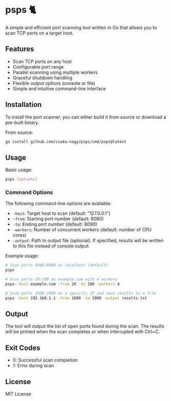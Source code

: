 # psps 🐈

A simple and efficient port scanning tool written in Go that allows you to scan TCP ports on a target host.

## Features

- Scan TCP ports on any host
- Configurable port range
- Parallel scanning using multiple workers
- Graceful shutdown handling
- Flexible output options (console or file)
- Simple and intuitive command-line interface

## Installation

To install the port scanner, you can either build it from source or download a pre-built binary.

From source:
```bash
go install github.com/csaba-nagy/psps/cmd/psps@latest
```

## Usage

Basic usage:
```bash
psps [options]
```

### Command Options

The following command-line options are available:

- `-host`: Target host to scan (default: "127.0.0.1")
- `-from`: Starting port number (default: 8080)
- `-to`: Ending port number (default: 8090)
- `-workers`: Number of concurrent workers (default: number of CPU cores)
- `-output`: Path to output file (optional). If specified, results will be written to this file instead of console output.

Example usage:
```bash
# Scan ports 8080-8090 on localhost (default)
psps

# Scan ports 20-100 on example.com with 4 workers
psps -host example.com -from 20 -to 100 -workers 4

# Scan ports 1000-2000 on a specific IP and save results to a file
psps -host 192.168.1.1 -from 1000 -to 2000 -output results.txt
```

## Output

The tool will output the list of open ports found during the scan. The results will be printed when the scan completes or when interrupted with Ctrl+C.

## Exit Codes

- 0: Successful scan completion
- 1: Error during scan

## License

MIT License
